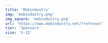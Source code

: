 ```yaml
---
title: 'Mobindustry'
img: 'mobindustry.png'
img_square: 'mobindustry.png'
url: 'https://www.mobindustry.net/?ref=nuxt'
tier: 'Sponsors'
size: 'h-12'
---
```

